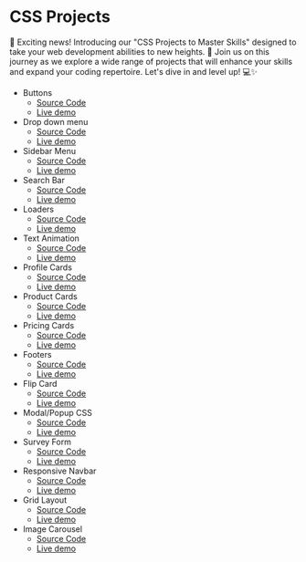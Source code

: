 # CSS Projects 

📢 Exciting news! Introducing our "CSS Projects to Master Skills" designed to take your web development abilities to new heights. 🌟 Join us on this journey as we explore a wide range of projects that will enhance your skills and expand your coding repertoire. Let's dive in and level up! 💻✨


- Buttons
    - [Source Code](https://github.com/VISHALVKY/css-projects/blob/main/Animated%20button)
    - [Live demo]()
- Drop down menu
    - [Source Code](https://github.com/VISHALVKY/css-projects/tree/main/drop%20down%20menu)
    - [Live demo]()
- Sidebar Menu
    - [Source Code](https://github.com/VISHALVKY/css-projects/tree/main/Sidebar%20Menu)
    - [Live demo]()
- Search Bar
    - [Source Code](https://github.com/VISHALVKY/css-projects/tree/main/Search%20Bar)
    - [Live demo]()
- Loaders
    - [Source Code](https://github.com/VISHALVKY/css-projects/tree/main/loader)
    - [Live demo]()
- Text Animation
    - [Source Code](https://github.com/VISHALVKY/css-projects/tree/main/text%20animation)
    - [Live demo]()
- Profile Cards
    - [Source Code](https://github.com/VISHALVKY/css-projects/tree/main/profile%20card)
    - [Live demo]()
- Product Cards
    - [Source Code](https://github.com/VISHALVKY/css-projects/tree/main/product%20card)
    - [Live demo]()
- Pricing Cards
    - [Source Code](https://github.com/VISHALVKY/css-projects/tree/main/pricing%20cards)
    - [Live demo]()
- Footers
    - [Source Code](https://github.com/VISHALVKY/css-projects/tree/main/footer)
    - [Live demo]()
- Flip Card
    - [Source Code](https://github.com/VISHALVKY/css-projects/tree/main/flip%20card)
    - [Live demo]()
- Modal/Popup CSS
    - [Source Code](https://github.com/VISHALVKY/css-projects/tree/main/modal-popup)
    - [Live demo]()
- Survey Form
    - [Source Code](https://github.com/VISHALVKY/css-projects/tree/main/survey%20form)
    - [Live demo]()
- Responsive Navbar
    - [Source Code](https://github.com/VISHALVKY/css-projects/tree/main/responsive%20navbar)
    - [Live demo]()
- Grid Layout
    - [Source Code](https://github.com/VISHALVKY/css-projects/tree/main/grid%20layout)
    - [Live demo]()
- Image Carousel
    - [Source Code](https://github.com/VISHALVKY/css-projects/tree/main/image%20carousel)
    - [Live demo]()



